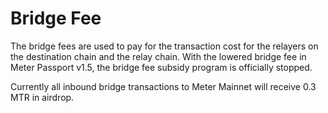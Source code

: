 # Bridge Fee

The bridge fees are used to pay for the transaction cost for the relayers on the destination chain and the relay chain.  With the lowered bridge fee in Meter Passport v1.5, the bridge fee subsidy program is officially stopped.&#x20;

Currently all inbound bridge transactions to Meter Mainnet will receive 0.3 MTR in airdrop.
